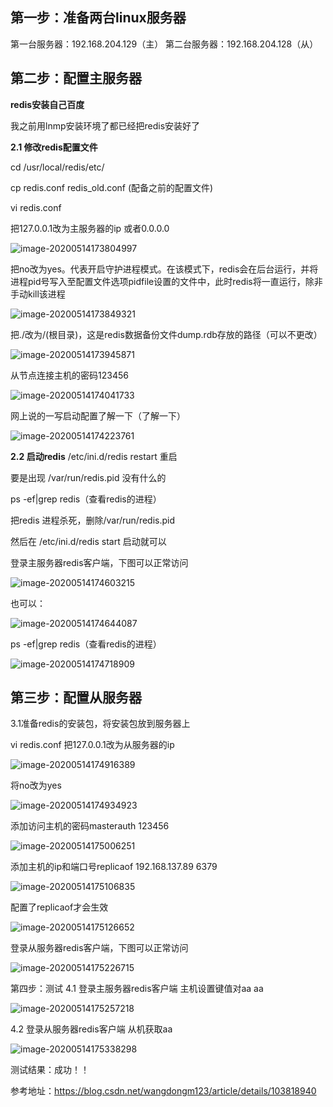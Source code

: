 ## 第一步：准备两台linux服务器

第一台服务器：192.168.204.129（主）
第二台服务器：192.168.204.128（从）

## 第二步：配置主服务器

**redis安装自己百度**

   我之前用lnmp安装环境了都已经把redis安装好了

**2.1 修改redis配置文件**

cd /usr/local/redis/etc/

cp redis.conf  redis_old.conf  (配备之前的配置文件)



vi redis.conf



把127.0.0.1改为主服务器的ip 或者0.0.0.0

![image-20200514173804997](C:\Users\admin\AppData\Roaming\Typora\typora-user-images\image-20200514173804997.png)



把no改为yes。代表开启守护进程模式。在该模式下，redis会在后台运行，并将进程pid号写入至配置文件选项pidfile设置的文件中，此时redis将一直运行，除非手动kill该进程

![image-20200514173849321](C:\Users\admin\AppData\Roaming\Typora\typora-user-images\image-20200514173849321.png)

把./改为/(根目录)，这是redis数据备份文件dump.rdb存放的路径（可以不更改）

![image-20200514173945871](C:\Users\admin\AppData\Roaming\Typora\typora-user-images\image-20200514173945871.png)



从节点连接主机的密码123456    

  ![image-20200514174041733](C:\Users\admin\AppData\Roaming\Typora\typora-user-images\image-20200514174041733.png)



网上说的一写启动配置了解一下（了解一下）

![image-20200514174223761](C:\Users\admin\AppData\Roaming\Typora\typora-user-images\image-20200514174223761.png)



**2.2 启动redis**
/etc/ini.d/redis restart  重启

要是出现 /var/run/redis.pid  没有什么的

ps -ef|grep redis（查看redis的进程）

把redis 进程杀死，删除/var/run/redis.pid

然后在 /etc/ini.d/redis start 启动就可以



登录主服务器redis客户端，下图可以正常访问

![image-20200514174603215](C:\Users\admin\AppData\Roaming\Typora\typora-user-images\image-20200514174603215.png)

也可以：

  ![image-20200514174644087](C:\Users\admin\AppData\Roaming\Typora\typora-user-images\image-20200514174644087.png)



ps -ef|grep redis（查看redis的进程）

![image-20200514174718909](C:\Users\admin\AppData\Roaming\Typora\typora-user-images\image-20200514174718909.png)

## 第三步：配置从服务器

3.1准备redis的安装包，将安装包放到服务器上

vi redis.conf
把127.0.0.1改为从服务器的ip

![image-20200514174916389](C:\Users\admin\AppData\Roaming\Typora\typora-user-images\image-20200514174916389.png)



将no改为yes

![image-20200514174934923](C:\Users\admin\AppData\Roaming\Typora\typora-user-images\image-20200514174934923.png)



添加访问主机的密码masterauth 123456

![image-20200514175006251](C:\Users\admin\AppData\Roaming\Typora\typora-user-images\image-20200514175006251.png)



添加主机的ip和端口号replicaof 192.168.137.89 6379

![image-20200514175106835](C:\Users\admin\AppData\Roaming\Typora\typora-user-images\image-20200514175106835.png)

配置了replicaof才会生效

![image-20200514175126652](C:\Users\admin\AppData\Roaming\Typora\typora-user-images\image-20200514175126652.png)

登录从服务器redis客户端，下图可以正常访问

![image-20200514175226715](C:\Users\admin\AppData\Roaming\Typora\typora-user-images\image-20200514175226715.png)

第四步：测试
4.1 登录主服务器redis客户端
主机设置键值对aa aa

![image-20200514175257218](C:\Users\admin\AppData\Roaming\Typora\typora-user-images\image-20200514175257218.png)

4.2 登录从服务器redis客户端
从机获取aa

![image-20200514175338298](C:\Users\admin\AppData\Roaming\Typora\typora-user-images\image-20200514175338298.png)

测试结果：成功！！




参考地址：https://blog.csdn.net/wangdongm123/article/details/103818940